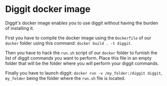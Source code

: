 # Diggit docker image

Diggit's docker image enables you to use diggit without having the burden of installing it.

First you have to compile the docker image using the `Dockerfile` of our `docker` folder using this command: `docker build . -t diggit`.

Then you have to hack the `run.sh` script of our `docker` folder to furnish the list of diggit commands you want to perform. Place this file in an empty folder that will be the folder where you will perform your diggit commands.

Finally you have to launch diggit: `docker run -v /my_folder:/diggit diggit`, `my_folder` being the folder where the `run.sh` file is located.

